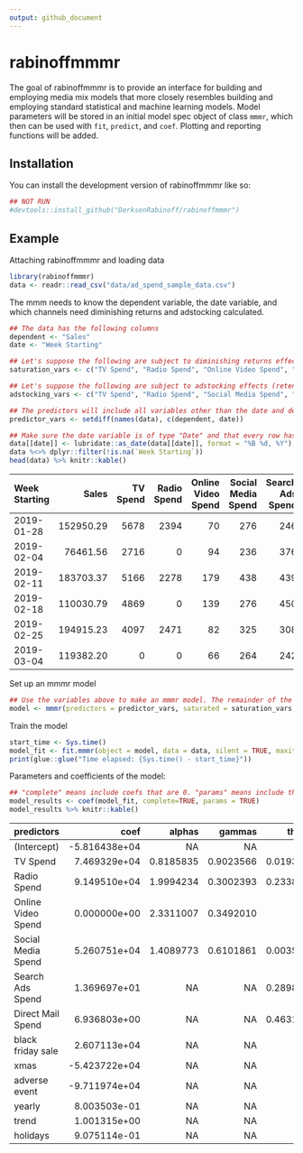 ```yaml
---
output: github_document
---
```


<!-- README.md is generated from README.Rmd. Please edit that file -->



# rabinoffmmmr

<!-- badges: start -->
<!-- badges: end -->

The goal of rabinoffmmmr is to provide an interface for building and employing media mix models that more closely resembles building and employing standard statistical and machine learning models. Model parameters will be stored in an initial model spec object of class `mmmr`, which then can be used with `fit`, `predict`, and `coef`. Plotting and reporting functions will be added.

## Installation

You can install the development version of rabinoffmmmr like so:

``` r
## NOT RUN
#devtools::install_github("DerksenRabinoff/rabinoffmmmr")
```

## Example

Attaching rabinoffmmmr and loading data


```r
library(rabinoffmmmr)
data <- readr::read_csv("data/ad_spend_sample_data.csv")
```

The mmm needs to know the dependent variable, the date variable, and which channels need diminishing returns and adstocking calculated.


```r
## The data has the following columns
dependent <- "Sales"
date <- "Week Starting"

## Let's suppose the following are subject to diminishing returns effects
saturation_vars <- c("TV Spend", "Radio Spend", "Online Video Spend", "Social Media Spend")

## Let's suppose the following are subject to adstocking effects (retention in consumer memory)
adstocking_vars <- c("TV Spend", "Radio Spend", "Social Media Spend", "Search Ads Spend", "Direct Mail Spend")

## The predictors will include all variables other than the date and dependent variable
predictor_vars <- setdiff(names(data), c(dependent, date))

## Make sure the date variable is of type "Date" and that every row has a date
data[[date]] <- lubridate::as_date(data[[date]], format = "%B %d, %Y")
data %<>% dplyr::filter(!is.na(`Week Starting`))
head(data) %>% knitr::kable()
```



|Week Starting |     Sales| TV Spend| Radio Spend| Online Video Spend| Social Media Spend| Search Ads Spend| Direct Mail Spend| black friday sale| xmas| adverse event|
|:-------------|---------:|--------:|-----------:|------------------:|------------------:|----------------:|-----------------:|-----------------:|----:|-------------:|
|2019-01-28    | 152950.29|     5678|        2394|                 70|                276|              246|              1484|                 0|    0|             0|
|2019-02-04    |  76461.56|     2716|           0|                 94|                236|              376|               224|                 0|    0|             0|
|2019-02-11    | 183703.37|     5166|        2278|                179|                438|              439|               802|                 0|    0|             0|
|2019-02-18    | 110030.79|     4869|           0|                139|                276|              450|               572|                 0|    0|             0|
|2019-02-25    | 194915.23|     4097|        2471|                 82|                325|              308|              1852|                 0|    0|             0|
|2019-03-04    | 119382.20|        0|           0|                 66|                264|              242|               550|                 0|    0|             0|


 
Set up an mmmr model

```r
## Use the variables above to make an mmmr model. The remainder of the variables will use default values
model <- mmmr(predictors = predictor_vars, saturated = saturation_vars, adstocked = adstocking_vars, dep_col = dependent, date_col = date)
```
 
Train the model

```r
start_time <- Sys.time()
model_fit <- fit.mmmr(object = model, data = data, silent = TRUE, maxiter = 1)
print(glue::glue("Time elapsed: {Sys.time() - start_time}"))
```

Parameters and coefficients of the model:

```r
## "complete" means include coefs that are 0. "params" means include the alpha, gamma, and theta parameters of the fit.
model_results <- coef(model_fit, complete=TRUE, params = TRUE)
model_results %>% knitr::kable()
```



|predictors         |          coef|    alphas|    gammas|    thetas|
|:------------------|-------------:|---------:|---------:|---------:|
|(Intercept)        | -5.816438e+04|        NA|        NA|        NA|
|TV Spend           |  7.469329e+04| 0.8185835| 0.9023566| 0.0193691|
|Radio Spend        |  9.149510e+04| 1.9994234| 0.3002393| 0.2338067|
|Online Video Spend |  0.000000e+00| 2.3311007| 0.3492010|        NA|
|Social Media Spend |  5.260751e+04| 1.4089773| 0.6101861| 0.0035023|
|Search Ads Spend   |  1.369697e+01|        NA|        NA| 0.2898560|
|Direct Mail Spend  |  6.936803e+00|        NA|        NA| 0.4631322|
|black friday sale  |  2.607113e+04|        NA|        NA|        NA|
|xmas               | -5.423722e+04|        NA|        NA|        NA|
|adverse event      | -9.711974e+04|        NA|        NA|        NA|
|yearly             |  8.003503e-01|        NA|        NA|        NA|
|trend              |  1.001315e+00|        NA|        NA|        NA|
|holidays           |  9.075114e-01|        NA|        NA|        NA|


